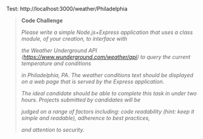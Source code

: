 Test: http://localhost:3000/weather/Philadelphia

> 
>
> **Code Challenge**
>
>*Please write a simple Node.js+Express application that uses a class module, of your creation, to interface with*
>
> *the Weather Underground API (https://www.wunderground.com/weather/api) to query the current temperature and conditions*
>
> *in Philadelphia, PA. The weather conditions text should be displayed on a web page that is served by the Express application.*
>
>  
>
> *The ideal candidate should be able to complete this task in under two hours. Projects submitted by candidates will be*
>
> *judged on a range of factors including: code readability (hint: keep it simple and readable), adherence to best practices,*
>
> *and attention to security.*
